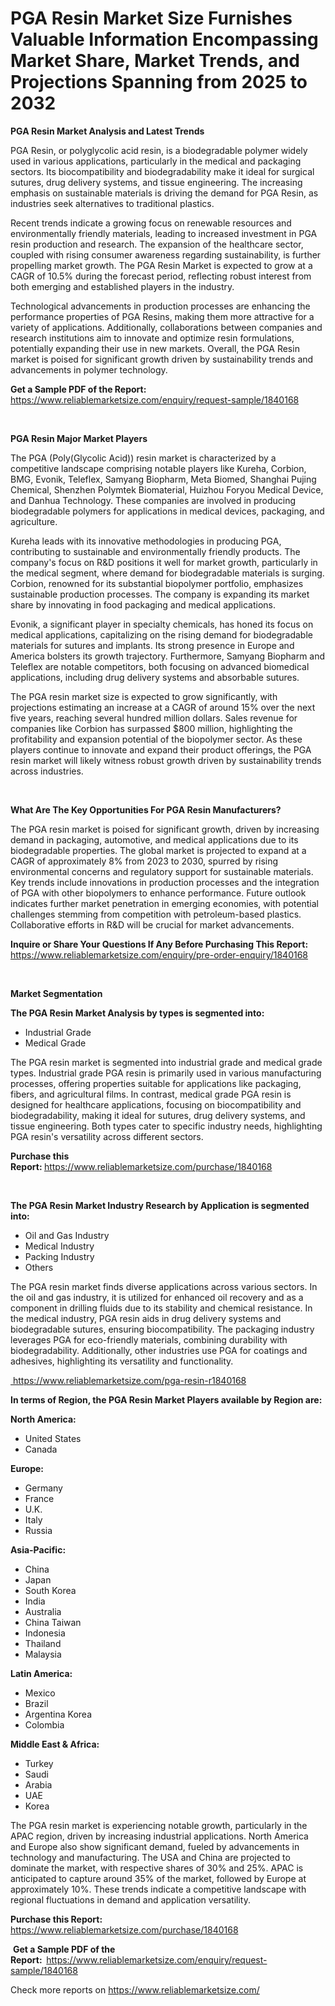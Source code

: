 <p><h1>PGA Resin Market Size Furnishes Valuable Information Encompassing Market Share, Market Trends, and Projections Spanning from 2025 to 2032</h1></p><p><strong>PGA Resin Market Analysis and Latest Trends</strong></p>
<p><p>PGA Resin, or polyglycolic acid resin, is a biodegradable polymer widely used in various applications, particularly in the medical and packaging sectors. Its biocompatibility and biodegradability make it ideal for surgical sutures, drug delivery systems, and tissue engineering. The increasing emphasis on sustainable materials is driving the demand for PGA Resin, as industries seek alternatives to traditional plastics.</p><p>Recent trends indicate a growing focus on renewable resources and environmentally friendly materials, leading to increased investment in PGA resin production and research. The expansion of the healthcare sector, coupled with rising consumer awareness regarding sustainability, is further propelling market growth. The PGA Resin Market is expected to grow at a CAGR of 10.5% during the forecast period, reflecting robust interest from both emerging and established players in the industry.</p><p>Technological advancements in production processes are enhancing the performance properties of PGA Resins, making them more attractive for a variety of applications. Additionally, collaborations between companies and research institutions aim to innovate and optimize resin formulations, potentially expanding their use in new markets. Overall, the PGA Resin market is poised for significant growth driven by sustainability trends and advancements in polymer technology.</p></p>
<p><strong>Get a Sample PDF of the Report:&nbsp;</strong> <a href="https://www.reliablemarketsize.com/enquiry/request-sample/1840168?utm_campaign=3205&utm_medium=2&utm_source=Github&utm_content=ia&utm_term=02042025&utm_id=pga-resin">https://www.reliablemarketsize.com/enquiry/request-sample/1840168</a></p>
<p>&nbsp;</p>
<p><strong>PGA Resin Major Market Players</strong></p>
<p><p>The PGA (Poly(Glycolic Acid)) resin market is characterized by a competitive landscape comprising notable players like Kureha, Corbion, BMG, Evonik, Teleflex, Samyang Biopharm, Meta Biomed, Shanghai Pujing Chemical, Shenzhen Polymtek Biomaterial, Huizhou Foryou Medical Device, and Danhua Technology. These companies are involved in producing biodegradable polymers for applications in medical devices, packaging, and agriculture.</p><p>Kureha leads with its innovative methodologies in producing PGA, contributing to sustainable and environmentally friendly products. The company's focus on R&D positions it well for market growth, particularly in the medical segment, where demand for biodegradable materials is surging. Corbion, renowned for its substantial biopolymer portfolio, emphasizes sustainable production processes. The company is expanding its market share by innovating in food packaging and medical applications.</p><p>Evonik, a significant player in specialty chemicals, has honed its focus on medical applications, capitalizing on the rising demand for biodegradable materials for sutures and implants. Its strong presence in Europe and America bolsters its growth trajectory. Furthermore, Samyang Biopharm and Teleflex are notable competitors, both focusing on advanced biomedical applications, including drug delivery systems and absorbable sutures.</p><p>The PGA resin market size is expected to grow significantly, with projections estimating an increase at a CAGR of around 15% over the next five years, reaching several hundred million dollars. Sales revenue for companies like Corbion has surpassed $800 million, highlighting the profitability and expansion potential of the biopolymer sector. As these players continue to innovate and expand their product offerings, the PGA resin market will likely witness robust growth driven by sustainability trends across industries.</p></p>
<p>&nbsp;</p>
<p><strong>What Are The Key Opportunities For PGA Resin Manufacturers?</strong></p>
<p><p>The PGA resin market is poised for significant growth, driven by increasing demand in packaging, automotive, and medical applications due to its biodegradable properties. The global market is projected to expand at a CAGR of approximately 8% from 2023 to 2030, spurred by rising environmental concerns and regulatory support for sustainable materials. Key trends include innovations in production processes and the integration of PGA with other biopolymers to enhance performance. Future outlook indicates further market penetration in emerging economies, with potential challenges stemming from competition with petroleum-based plastics. Collaborative efforts in R&D will be crucial for market advancements.</p></p>
<p><strong>Inquire or Share Your Questions If Any Before Purchasing This Report:</strong> <a href="https://www.reliablemarketsize.com/enquiry/pre-order-enquiry/1840168?utm_campaign=3205&utm_medium=2&utm_source=Github&utm_content=ia&utm_term=02042025&utm_id=pga-resin">https://www.reliablemarketsize.com/enquiry/pre-order-enquiry/1840168</a></p>
<p>&nbsp;</p>
<p><strong>Market Segmentation</strong></p>
<p><strong>The PGA Resin Market Analysis by types is segmented into:</strong></p>
<p><ul><li>Industrial Grade</li><li>Medical Grade</li></ul></p>
<p><p>The PGA resin market is segmented into industrial grade and medical grade types. Industrial grade PGA resin is primarily used in various manufacturing processes, offering properties suitable for applications like packaging, fibers, and agricultural films. In contrast, medical grade PGA resin is designed for healthcare applications, focusing on biocompatibility and biodegradability, making it ideal for sutures, drug delivery systems, and tissue engineering. Both types cater to specific industry needs, highlighting PGA resin's versatility across different sectors.</p></p>
<p><strong>Purchase this Report:&nbsp;</strong><a href="https://www.reliablemarketsize.com/purchase/1840168?utm_campaign=3205&utm_medium=2&utm_source=Github&utm_content=ia&utm_term=02042025&utm_id=pga-resin">https://www.reliablemarketsize.com/purchase/1840168</a></p>
<p>&nbsp;</p>
<p><strong>The PGA Resin Market Industry Research by Application is segmented into:</strong></p>
<p><ul><li>Oil and Gas Industry</li><li>Medical Industry</li><li>Packing Industry</li><li>Others</li></ul></p>
<p><p>The PGA resin market finds diverse applications across various sectors. In the oil and gas industry, it is utilized for enhanced oil recovery and as a component in drilling fluids due to its stability and chemical resistance. In the medical industry, PGA resin aids in drug delivery systems and biodegradable sutures, ensuring biocompatibility. The packaging industry leverages PGA for eco-friendly materials, combining durability with biodegradability. Additionally, other industries use PGA for coatings and adhesives, highlighting its versatility and functionality.</p></p>
<p><a href="https://www.reliablemarketsize.com/pga-resin-r1840168?utm_campaign=3205&utm_medium=2&utm_source=Github&utm_content=ia&utm_term=02042025&utm_id=pga-resin">&nbsp;https://www.reliablemarketsize.com/pga-resin-r1840168</a></p>
<p><strong>In terms of Region, the PGA Resin Market Players available by Region are:</strong></p>
<p>
    <p> <strong> North America: </strong>
        <ul>
            <li>United States</li>
            <li>Canada</li>
        </ul>
        </p> 
    <p> <strong> Europe: </strong>
        <ul>
            <li>Germany</li>
            <li>France</li>
            <li>U.K.</li>
            <li>Italy</li>
            <li>Russia</li>
        </ul>
        </p> 
    <p> <strong> Asia-Pacific: </strong>
        <ul>
            <li>China</li>
            <li>Japan</li>
            <li>South Korea</li>
            <li>India</li>
            <li>Australia</li>
            <li>China Taiwan</li>
            <li>Indonesia</li>
            <li>Thailand</li>
            <li>Malaysia</li>
        </ul>
        </p> 
    <p> <strong> Latin America: </strong>
        <ul>
            <li>Mexico</li>
            <li>Brazil</li>
            <li>Argentina Korea</li>
            <li>Colombia</li>
        </ul>
        </p> 
    <p> <strong> Middle East & Africa: </strong>
        <ul>
            <li>Turkey</li>
            <li>Saudi</li>
            <li>Arabia</li>
            <li>UAE</li>
            <li>Korea</li>
        </ul>
    </p>
    </p>
<p><p>The PGA resin market is experiencing notable growth, particularly in the APAC region, driven by increasing industrial applications. North America and Europe also show significant demand, fueled by advancements in technology and manufacturing. The USA and China are projected to dominate the market, with respective shares of 30% and 25%. APAC is anticipated to capture around 35% of the market, followed by Europe at approximately 10%. These trends indicate a competitive landscape with regional fluctuations in demand and application versatility.</p></p>
<p><strong>Purchase this Report: </strong><a href="https://www.reliablemarketsize.com/purchase/1840168?utm_campaign=3205&utm_medium=2&utm_source=Github&utm_content=ia&utm_term=02042025&utm_id=pga-resin">https://www.reliablemarketsize.com/purchase/1840168</a></p>
<p>&nbsp;<strong>Get a Sample PDF of the Report:&nbsp;&nbsp;</strong><a href="https://www.reliablemarketsize.com/enquiry/request-sample/1840168?utm_campaign=3205&utm_medium=2&utm_source=Github&utm_content=ia&utm_term=02042025&utm_id=pga-resin">https://www.reliablemarketsize.com/enquiry/request-sample/1840168</a></p>
<p><strong></strong></p>
<p>Check more reports on <a href="https://www.reliablemarketsize.com/?utm_campaign=3205&utm_medium=2&utm_source=Github&utm_content=ia&utm_term=02042025&utm_id=pga-resin">https://www.reliablemarketsize.com/</a></p>